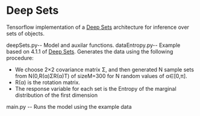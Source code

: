 # Deep Sets
Tensorflow implementation of a [Deep Sets](https://arxiv.org/pdf/1703.06114.pdf) architecture for inference over sets of objects. 

deepSets.py-- Model and auxilar functions.
dataEntropy.py-- Example based on 4.1.1 of [Deep Sets](https://arxiv.org/pdf/1703.06114.pdf). Generates the data using the following procedure:
- We choose 2×2 covariance matrix Σ, and then generated N sample sets from N(0,R(α)ΣR(α)T) of sizeM=300 for N random values of α∈[0,π]. 
- R(α) is the rotation matrix.
- The response variable for each set is the Entropy of the marginal distribution of the first dimension

main.py -- Runs the model using the example data